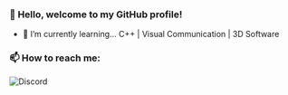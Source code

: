### 👋 Hello, welcome to my GitHub profile!

- 🌱 I’m currently learning... C++ | Visual Communication | 3D Software

### 📫 How to reach me:
<img alt="Discord" src="https://discord.c99.nl/widget/theme-4/959785251473874974.png">
